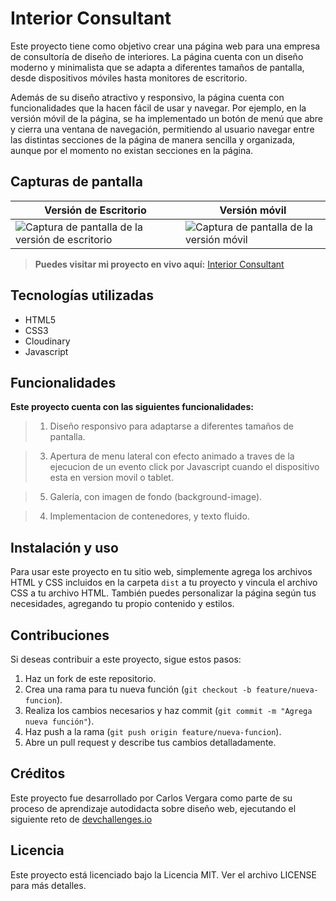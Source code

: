 # Interior Consultant

Este proyecto tiene como objetivo crear una página web para una empresa de consultoría de diseño de interiores. La página cuenta con un diseño moderno y minimalista que se adapta a diferentes tamaños de pantalla, desde dispositivos móviles hasta monitores de escritorio.

Además de su diseño atractivo y responsivo, la página cuenta con funcionalidades que la hacen fácil de usar y navegar. Por ejemplo, en la versión móvil de la página, se ha implementado un botón de menú que abre y cierra una ventana de navegación, permitiendo al usuario navegar entre las distintas secciones de la página de manera sencilla y organizada, aunque por el momento no existan secciones en la página.

## Capturas de pantalla

| Versión de Escritorio  | Versión móvil |
| --- | --- |
|![Captura de pantalla de la versión de escritorio](https://res.cloudinary.com/dwdzufjyh/image/upload/v1680660422/Projects%20Dev%20Challenges/Interior%20Consultant/interior-consultant-max-width_wboskb.png) | ![Captura de pantalla de la versión móvil](https://res.cloudinary.com/dwdzufjyh/image/upload/v1680660421/Projects%20Dev%20Challenges/Interior%20Consultant/interior-consultant-min-width_kv9lao.png) | 

> **Puedes visitar mi proyecto en vivo aquí:** [Interior Consultant](https://interior-consultant-beta.vercel.app/)


## Tecnologías utilizadas

- HTML5
- CSS3
- Cloudinary
- Javascript

## Funcionalidades

**Este proyecto cuenta con las siguientes funcionalidades:**

> 1. Diseño responsivo para adaptarse a diferentes tamaños de pantalla.

> 3. Apertura de menu lateral con efecto animado a traves de la ejecucion de un evento click por Javascript cuando el dispositivo esta en version movil o tablet.

> 5. Galería, con imagen de fondo (background-image).

>4. Implementacion de contenedores, y texto fluido. 


## Instalación y uso

Para usar este proyecto en tu sitio web, simplemente agrega los archivos HTML y CSS incluidos en la carpeta `dist` a tu proyecto y vincula el archivo CSS a tu archivo HTML. También puedes personalizar la página según tus necesidades, agregando tu propio contenido y estilos.


## Contribuciones

Si deseas contribuir a este proyecto, sigue estos pasos:

1. Haz un fork de este repositorio.
2. Crea una rama para tu nueva función (`git checkout -b feature/nueva-funcion`).
3. Realiza los cambios necesarios y haz commit (`git commit -m "Agrega nueva función"`).
4. Haz push a la rama (`git push origin feature/nueva-funcion`).
5. Abre un pull request y describe tus cambios detalladamente.

## Créditos

Este proyecto fue desarrollado por Carlos Vergara como parte de su proceso de aprendizaje autodidacta sobre diseño web, ejecutando el siguiente reto de [devchallenges.io](https://devchallenges.io/challenges/Jymh2b2FyebRTUljkNcb)

## Licencia

Este proyecto está licenciado bajo la Licencia MIT. Ver el archivo LICENSE para más detalles. 

